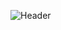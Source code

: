 ![Header](./your-header-image.png)

<!---
Jose-RoFer/Jose-RoFer is a  special  repository because its `README.md` (this file) appears on your GitHub profile.
You can click the Preview link to take a look at your changes.
--->
